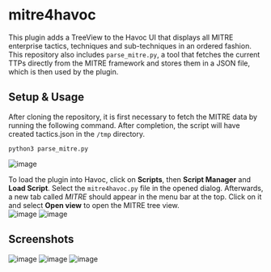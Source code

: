 # mitre4havoc

This plugin adds a TreeView to the Havoc UI that displays all MITRE enterprise tactics, techniques and sub-techniques in an ordered fashion. This repository also includes `parse_mitre.py`, a tool that fetches the current TTPs directly from the MITRE framework and stores them in a JSON file, which is then used by the plugin.

## Setup & Usage
After cloning the repository, it is first necessary to fetch the MITRE data by running the following command. After completion, the script will have created tactics.json in the `/tmp` directory. 
```
python3 parse_mitre.py
```
![image](https://github.com/jakobfriedl/mitre4havoc/assets/71284620/fbceccf7-18c9-401b-abd5-6d1ffab830d2)


To load the plugin into Havoc, click on **Scripts**, then **Script Manager** and **Load Script**. Select the `mitre4havoc.py` file in the opened dialog. Afterwards, a new tab called *MITRE* should appear in the menu bar at the top. Click on it and select **Open view** to open the MITRE tree view.  
![image](https://github.com/jakobfriedl/mitre4havoc/assets/71284620/e71ce2d0-7260-42ab-80eb-cffa7b26e81f)
![image](https://github.com/jakobfriedl/mitre4havoc/assets/71284620/4e7cf341-09ba-4b27-a1a8-5a4950e9571e)

## Screenshots
![image](https://github.com/jakobfriedl/mitre4havoc/assets/71284620/b9bff740-5284-48ab-9b9d-dd6a79e19f55)
![image](https://github.com/jakobfriedl/mitre4havoc/assets/71284620/29cebe50-2c41-4cf6-a063-4e23434e6e76)
![image](https://github.com/jakobfriedl/mitre4havoc/assets/71284620/7b029a01-2a6c-45fc-abdf-616cdea5ee1c)
